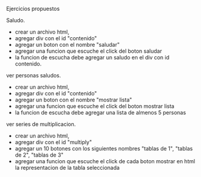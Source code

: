 Ejercicios propuestos

Saludo.
- crear un archivo html, 
- agregar div con el id "contenido" 
- agregar un boton con el nombre "saludar"
- agregar una funcion que escuche el click del boton saludar
- la funcion de escucha debe agregar un saludo en el div con id contenido.

ver personas saludos.
- crear un archivo html, 
- agregar div con el id "contenido" 
- agregar un boton con el nombre "mostrar lista"
- agregar una funcion que escuche el click del boton mostrar lista 
- la funcion de escucha debe agregar una lista de almenos 5 personas 


ver series de multiplicacion.
- crear un archivo html, 
- agregar div con el id "multiply" 
- agregar un 10 botones con los siguientes nombres "tablas de 1", "tablas de 2", "tablas de 3"
- agregar una funcion que escuche el click de cada boton mostrar en html la representacion de la tabla seleccionada 


